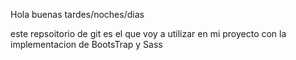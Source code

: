 Hola buenas tardes/noches/dias 

este repsoitorio de git es el que voy a utilizar en mi proyecto con la implementacion de BootsTrap y Sass
